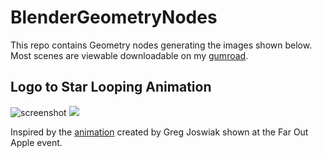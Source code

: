 # BlenderGeometryNodes

This repo contains Geometry nodes generating the images shown below. Most scenes are viewable downloadable on my [gumroad](https://siya33.gumroad.com/).

## Logo to Star Looping Animation

![screenshot](https://github.com/Siya-33/BlenderGeometryNodes/blob/main/GIFs/Logo%20to%20Star.gif)
<img src="/GIFs/Logo to Star.gif">

Inspired by the [animation](https://twitter.com/gregjoz/status/1562477072701800449) created by Greg Joswiak shown at the Far Out Apple event.
